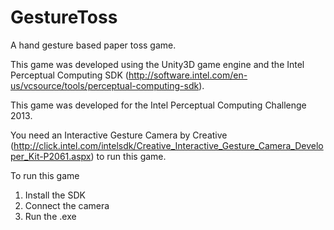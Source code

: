 GestureToss
===========

A hand gesture based paper toss game.

This game was developed using the Unity3D game engine and the Intel Perceptual Computing SDK (http://software.intel.com/en-us/vcsource/tools/perceptual-computing-sdk).

This game was developed for the Intel Perceptual Computing Challenge 2013.

You need an Interactive Gesture Camera by Creative (http://click.intel.com/intelsdk/Creative_Interactive_Gesture_Camera_Developer_Kit-P2061.aspx) to run this game.

To run this game
1. Install the SDK
2. Connect the camera
3. Run the .exe

